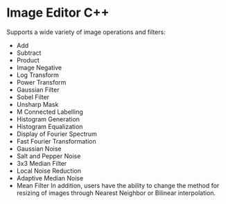 # Image Editor C++
Supports a wide variety of image operations and filters:
 - Add
 - Subtract
 - Product
 - Image Negative
 - Log Transform
 - Power Transform
 - Gaussian Filter
 - Sobel Filter
 - Unsharp Mask
 - M Connected Labelling
 - Histogram Generation
 - Histogram Equalization
 - Display of Fourier Spectrum
 - Fast Fourier Transformation
 - Gaussian Noise
 - Salt and Pepper Noise
 - 3x3 Median Filter
 - Local Noise Reduction
 - Adaptive Median Noise
 - Mean Filter
In addition, users have the ability to change the method for resizing of images through Nearest Neighbor or Bilinear interpolation.
